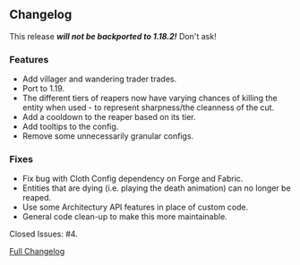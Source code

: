 ## Changelog

This release _**will not be backported to 1.18.2!**_ Don't ask!

### Features

- Add villager and wandering trader trades.
- Port to 1.19.
- The different tiers of reapers now have varying chances of killing the entity when used - to represent sharpness/the
  cleanness of the cut.
- Add a cooldown to the reaper based on its tier.
- Add tooltips to the config.
- Remove some unnecessarily granular configs.

### Fixes

- Fix bug with Cloth Config dependency on Forge and Fabric.
- Entities that are dying (i.e. playing the death animation) can no longer be reaped.
- Use some Architectury API features in place of custom code.
- General code clean-up to make this more maintainable.

Closed Issues: #4.

[Full Changelog](https://github.com/JamCoreModding/Reaping/compare/2.1.4...2.2.0)
